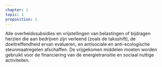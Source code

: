 ```yaml
---
chapter: 1
topic: 1
proposition: 2
---
```

Alle overheidssubsidies en vrijstellingen van belastingen of bijdragen herzien die aan bedrijven zijn verleend (zoals de taksshift), de doeltreffendheid ervan evalueren, en antisociale en anti-ecologische steunmaatregelen afschaffen. De vrijgekomen middelen moeten worden gebruikt voor de financiering van de energietransitie en sociaal nuttige activiteiten.
